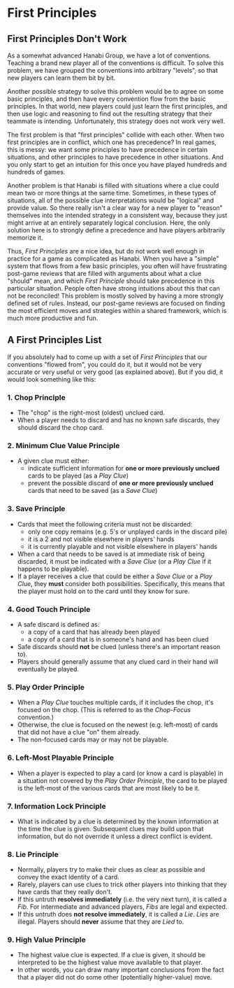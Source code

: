 # First Principles

## First Principles Don't Work

As a somewhat advanced Hanabi Group, we have a lot of conventions. Teaching a brand new player all of the conventions is difficult. To solve this problem, we have grouped the conventions into arbitrary "levels", so that new players can learn them bit by bit.

Another possible strategy to solve this problem would be to agree on some basic principles, and then have every convention flow from the basic principles. In that world, new players could just learn the first principles, and then use logic and reasoning to find out the resulting strategy that their teammate is intending. Unfortunately, this strategy does not work very well.

The first problem is that "first principles" collide with each other. When two first principles are in conflict, which one has precedence? In real games, this is messy: we want some principles to have precedence in certain situations, and other principles to have precedence in other situations. And you only start to get an intuition for this once you have played hundreds and hundreds of games.

Another problem is that Hanabi is filled with situations where a clue could mean two or more things at the same time. Sometimes, in these types of situations, all of the possible clue interpretations would be "logical" and provide value. So there really isn't a clear way for a new player to "reason" themselves into the intended strategy in a consistent way, because they just might arrive at an entirely separately logical conclusion. Here, the only solution here is to strongly define a precedence and have players arbitrarily memorize it.

Thus, _First Principles_ are a nice idea, but do not work well enough in practice for a game as complicated as Hanabi. When you have a "simple" system that flows from a few basic principles, you often will have frustrating post-game reviews that are filled with arguments about what a clue "should" mean, and which _First Principle_ should take precedence in this particular situation. People often have strong intuitions about this that can not be reconciled! This problem is mostly solved by having a more strongly defined set of rules. Instead, our post-game reviews are focused on finding the most efficient moves and strategies within a shared framework, which is much more productive and fun.

## A First Principles List

If you absolutely had to come up with a set of _First Principles_ that our conventions "flowed from", you could do it, but it would not be very accurate or very useful or very good (as explained above). But if you did, it would look something like this:

### 1. Chop Principle

- The "chop" is the right-most (oldest) unclued card.
- When a player needs to discard and has no known safe discards, they should discard the chop card.

### 2. Minimum Clue Value Principle

- A given clue must either:
  - indicate sufficient information for **one or more previously unclued** cards to be played (as a _Play Clue_)
  - prevent the possible discard of **one or more previously unclued** cards that need to be saved (as a _Save Clue_)

### 3. Save Principle

- Cards that meet the following criteria must not be discarded:
  - only one copy remains (e.g. 5's or unplayed cards in the discard pile)
  - it is a 2 and not visible elsewhere in players' hands
  - it is currently playable and not visible elsewhere in players' hands
- When a card that needs to be saved is at immediate risk of being discarded, it must be indicated with a _Save Clue_ (or a _Play Clue_ if it happens to be playable).
- If a player receives a clue that could be either a _Save Clue_ or a _Play Clue_, they **must** consider both possibilities. Specifically, this means that the player must hold on to the card until they know for sure.

### 4. Good Touch Principle

- A safe discard is defined as:
  - a copy of a card that has already been played
  - a copy of a card that is in someone's hand and has been clued
- Safe discards should **not** be clued (unless there's an important reason to).
- Players should generally assume that any clued card in their hand will eventually be played.

### 5. Play Order Principle

- When a _Play Clue_ touches multiple cards, if it includes the chop, it's focused on the chop. (This is referred to as the _Chop-Focus_ convention.)
- Otherwise, the clue is focused on the newest (e.g. left-most) of cards that did not have a clue "on" them already.
- The non-focused cards may or may not be playable.

### 6. Left-Most Playable Principle

- When a player is expected to play a card (or know a card is playable) in a situation not covered by the _Play Order Principle_, the card to be played is the left-most of the various cards that are most likely to be it.

### 7. Information Lock Principle

- What is indicated by a clue is determined by the known information at the time the clue is given. Subsequent clues may build upon that information, but do not override it unless a direct conflict is evident.

### 8. Lie Principle

- Normally, players try to make their clues as clear as possible and convey the exact identity of a card.
- Rarely, players can use clues to trick other players into thinking that they have cards that they really don't.
- If this untruth **resolves immediately** (i.e. the very next turn), it is called a _Fib_. For intermediate and advanced players, _Fibs_ are legal and expected.
- If this untruth does **not resolve immediately**, it is called a _Lie_. _Lies_ are illegal. Players should **never** assume that they are _Lied_ to.

### 9. High Value Principle

- The highest value clue is expected. If a clue is given, it should be interpreted to be the highest value move available to that player.
- In other words, you can draw many important conclusions from the fact that a player did not do some other (potentially higher-value) move.
